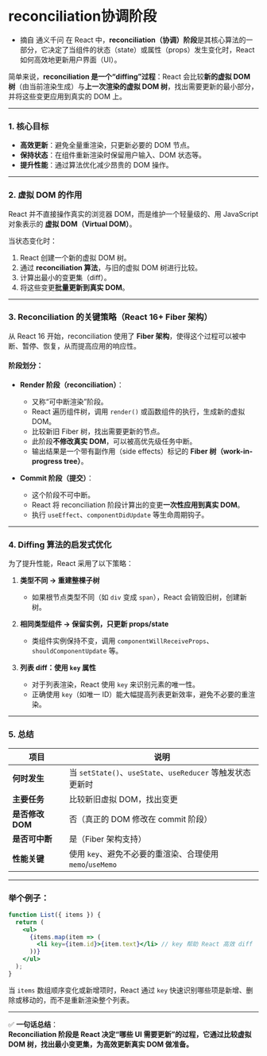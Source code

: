 # reconciliation协调阶段
- 摘自 通义千问
在 React 中，**reconciliation（协调）阶段**是其核心算法的一部分，它决定了当组件的状态（state）或属性（props）发生变化时，React 如何高效地更新用户界面（UI）。

简单来说，**reconciliation 是一个“diffing”过程**：React 会比较**新的虚拟 DOM 树**（由当前渲染生成）与**上一次渲染的虚拟 DOM 树**，找出需要更新的最小部分，并将这些变更应用到真实的 DOM 上。

---

### 1. 核心目标
- **高效更新**：避免全量重渲染，只更新必要的 DOM 节点。
- **保持状态**：在组件重新渲染时保留用户输入、DOM 状态等。
- **提升性能**：通过算法优化减少昂贵的 DOM 操作。

---

### 2. 虚拟 DOM 的作用
React 并不直接操作真实的浏览器 DOM，而是维护一个轻量级的、用 JavaScript 对象表示的 **虚拟 DOM（Virtual DOM）**。

当状态变化时：
1. React 创建一个新的虚拟 DOM 树。
2. 通过 **reconciliation 算法**，与旧的虚拟 DOM 树进行比较。
3. 计算出最小的变更集（diff）。
4. 将这些变更**批量更新到真实 DOM**。

---

### 3. Reconciliation 的关键策略（React 16+ Fiber 架构）

从 React 16 开始，reconciliation 使用了 **Fiber 架构**，使得这个过程可以被中断、暂停、恢复，从而提高应用的响应性。

#### 阶段划分：
- **Render 阶段（reconciliation）**：
    - 又称“可中断渲染”阶段。
    - React 遍历组件树，调用 `render()` 或函数组件的执行，生成新的虚拟 DOM。
    - 比较新旧 Fiber 树，找出需要更新的节点。
    - 此阶段**不修改真实 DOM**，可以被高优先级任务中断。
    - 输出结果是一个带有副作用（side effects）标记的 **Fiber 树（work-in-progress tree）**。

- **Commit 阶段（提交）**：
    - 这个阶段不可中断。
    - React 将 reconciliation 阶段计算出的变更**一次性应用到真实 DOM**。
    - 执行 `useEffect`、`componentDidUpdate` 等生命周期钩子。

---

### 4. Diffing 算法的启发式优化
为了提升性能，React 采用了以下策略：

1. **类型不同 → 重建整棵子树**
    - 如果根节点类型不同（如 `div` 变成 `span`），React 会销毁旧树，创建新树。

2. **相同类型组件 → 保留实例，只更新 props/state**
    - 类组件实例保持不变，调用 `componentWillReceiveProps`、`shouldComponentUpdate` 等。

3. **列表 diff：使用 `key` 属性**
    - 对于列表渲染，React 使用 `key` 来识别元素的唯一性。
    - 正确使用 `key`（如唯一 ID）能大幅提高列表更新效率，避免不必要的重渲染。

---

### 5. 总结
| 项目 | 说明 |
|------|------|
| **何时发生** | 当 `setState()`、`useState`、`useReducer` 等触发状态更新时 |
| **主要任务** | 比较新旧虚拟 DOM，找出变更 |
| **是否修改 DOM** | 否（真正的 DOM 修改在 commit 阶段） |
| **是否可中断** | 是（Fiber 架构支持） |
| **性能关键** | 使用 `key`、避免不必要的重渲染、合理使用 `memo`/`useMemo` |

---

### 举个例子：
```jsx
function List({ items }) {
  return (
    <ul>
      {items.map(item => (
        <li key={item.id}>{item.text}</li> // key 帮助 React 高效 diff
      ))}
    </ul>
  );
}
```

当 `items` 数组顺序变化或新增项时，React 通过 `key` 快速识别哪些项是新增、删除或移动的，而不是重新渲染整个列表。

---

✅ **一句话总结**：  
**Reconciliation 阶段是 React 决定“哪些 UI 需要更新”的过程，它通过比较虚拟 DOM 树，找出最小变更集，为高效更新真实 DOM 做准备。**

